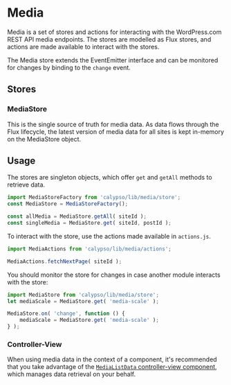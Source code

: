 # Media

Media is a set of stores and actions for interacting with the WordPress.com REST API media endpoints. The stores are modelled as Flux stores, and actions are made available to interact with the stores.

The Media store extends the EventEmitter interface and can be monitored for changes by binding to the `change` event.

## Stores

### MediaStore

This is the single source of truth for media data. As data flows through the Flux lifecycle, the latest version of media data for all sites is kept in-memory on the MediaStore object.

## Usage

The stores are singleton objects, which offer `get` and `getAll` methods to retrieve data.

```js
import MediaStoreFactory from 'calypso/lib/media/store';
const MediaStore = MediaStoreFactory();

const allMedia = MediaStore.getAll( siteId );
const singleMedia = MediaStore.get( siteId, postId );
```

To interact with the store, use the actions made available in `actions.js`.

```js
import MediaActions from 'calypso/lib/media/actions';

MediaActions.fetchNextPage( siteId );
```

You should monitor the store for changes in case another module interacts with the store:

```js
import MediaStore from 'calypso/lib/media/store';
let mediaScale = MediaStore.get( 'media-scale' );

MediaStore.on( 'change', function () {
	mediaScale = MediaStore.get( 'media-scale' );
} );
```

### Controller-View

When using media data in the context of a component, it's recommended that you take advantage of the [`MediaListData` controller-view component](../../components/data/media-list-data/), which manages data retrieval on your behalf.

